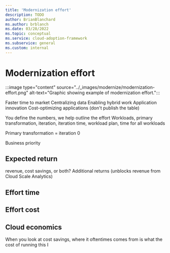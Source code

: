 ```yaml
---
title: 'Modernization effort'
description: TODO
author: BrianBlanchard
ms.author: brblanch
ms.date: 03/28/2022
ms.topic: conceptual
ms.service: cloud-adoption-framework
ms.subservice: general
ms.custom: internal
---
```


<!--slide 46-->
# Modernization effort

:::image type="content" source="../_images/modernize/modernization-effort.png" alt-text="Graphic showing example of modernization effort.":::

Faster time to market
Centralizing data
Enabling hybrid work
Application innovation
Cost-optimizing applications
(don't publish the table)

You define the numbers, we help outline the effort
Workloads, primary transformation, iteration, iteration time, workload plan, time for all workloads

Primary transformation = iteration 0

Business priority

## Expected return

revenue, cost savings, or both?
Additional returns (unblocks revenue from Cloud Scale Analytics)

## Effort time

## Effort cost

## Cloud economics

When you look at cost savings, where it oftentimes comes from is what the cost of running this
I
